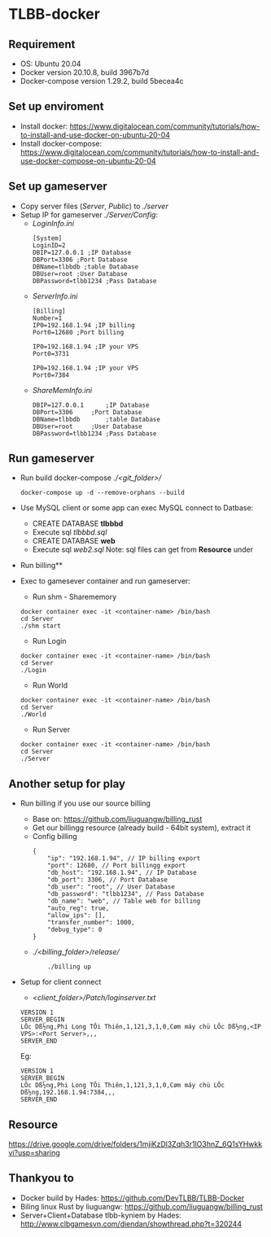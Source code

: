 # TLBB-docker

## Requirement
- OS: Ubuntu 20.04
- Docker version 20.10.8, build 3967b7d
- Docker-compose version 1.29.2, build 5becea4c

## Set up enviroment
- Install docker: https://www.digitalocean.com/community/tutorials/how-to-install-and-use-docker-on-ubuntu-20-04
- Install docker-compose: https://www.digitalocean.com/community/tutorials/how-to-install-and-use-docker-compose-on-ubuntu-20-04

## Set up gameserver
- Copy server files (*Server*, *Public*) to *./server*
- Setup IP for gameserver *./Server/Config*:
    - *LoginInfo.ini*
        ```
        [System]
        LoginID=2
        DBIP=127.0.0.1 ;IP Database
        DBPort=3306 ;Port Database
        DBName=tlbbdb ;table Database
        DBUser=root ;User Database
        DBPassword=tlbb1234 ;Pass Database
        ```
    - *ServerInfo.ini*
        ```
        [Billing]
        Number=1
        IP0=192.168.1.94 ;IP billing
        Port0=12680 ;Port billing
        ```
        ```
        IP0=192.168.1.94 ;IP your VPS
        Port0=3731
        ```
        ```
        IP0=192.168.1.94 ;IP your VPS
        Port0=7384
        ```
    - *ShareMemInfo.ini*
        ```
        DBIP=127.0.0.1		;IP Database
        DBPort=3306		;Port Database
        DBName=tlbbdb		;table Database
        DBUser=root		;User Database
        DBPassword=tlbb1234	;Pass Database
        ```

## Run gameserver
- Run build docker-compose *./<git_folder>/*
    ```
    docker-compose up -d --remove-orphans --build
    ```
- Use MySQL client or some app can exec MySQL connect to Datbase:
    - CREATE DATABASE **tlbbbd**
    - Execute sql *tlbbbd.sql*
    - CREATE DATABASE **web**
    - Execute sql *web2.sql*
    Note: sql files can get from **Resource** under

- Run billing**
- Exec to gamesever container and run gameserver:
    - Run shm - Sharememory
    ```
    docker container exec -it <container-name> /bin/bash
    cd Server
    ./shm start
    ```
    - Run Login
    ```
    docker container exec -it <container-name> /bin/bash
    cd Server
    ./Login
    ```
    - Run World
    ```
    docker container exec -it <container-name> /bin/bash
    cd Server
    ./World
    ```
    - Run Server
    ```
    docker container exec -it <container-name> /bin/bash
    cd Server
    ./Server
    ```

## Another setup for play
- Run billing if you use our source billing
    - Base on: https://github.com/liuguangw/billing_rust
    - Get our billingg resource (already build - 64bit system), extract it
    - Config billing
        ```
        {
            "ip": "192.168.1.94", // IP billing export
            "port": 12680, // Port billingg export
            "db_host": "192.168.1.94", // IP Database
            "db_port": 3306, // Port Database
            "db_user": "root", // User Database
            "db_password": "tlbb1234", // Pass Database
            "db_name": "web", // Table web for billing
            "auto_reg": true,
            "allow_ips": [],
            "transfer_number": 1000,
            "debug_type": 0
        }
        ```
    - *./<billing_folder>/release/*
        ```
            ./billing up
        ```

- Setup for client connect
    - *<client_folder>/Patch/loginserver.txt*
    ```
    VERSION 1
    SERVER_BEGIN
    LÕc Dß½ng,Phi Long TÕi Thiên,1,121,3,1,0,Cøm máy chü LÕc Dß½ng,<IP VPS>:<Port Server>,,,
    SERVER_END
    ```
    Eg:
    ```
    VERSION 1
    SERVER_BEGIN
    LÕc Dß½ng,Phi Long TÕi Thiên,1,121,3,1,0,Cøm máy chü LÕc Dß½ng,192.168.1.94:7384,,,
    SERVER_END
    ```

## Resource
https://drive.google.com/drive/folders/1mjiKzDl3Zqh3r1lO3hnZ_6Q1sYHwkkvi?usp=sharing

## Thankyou to
- Docker build by Hades: https://github.com/DevTLBB/TLBB-Docker
- Biling linux Rust by liuguangw: https://github.com/liuguangw/billing_rust
- Server+Client+Database tlbb-kyniem by Hades: http://www.clbgamesvn.com/diendan/showthread.php?t=320244